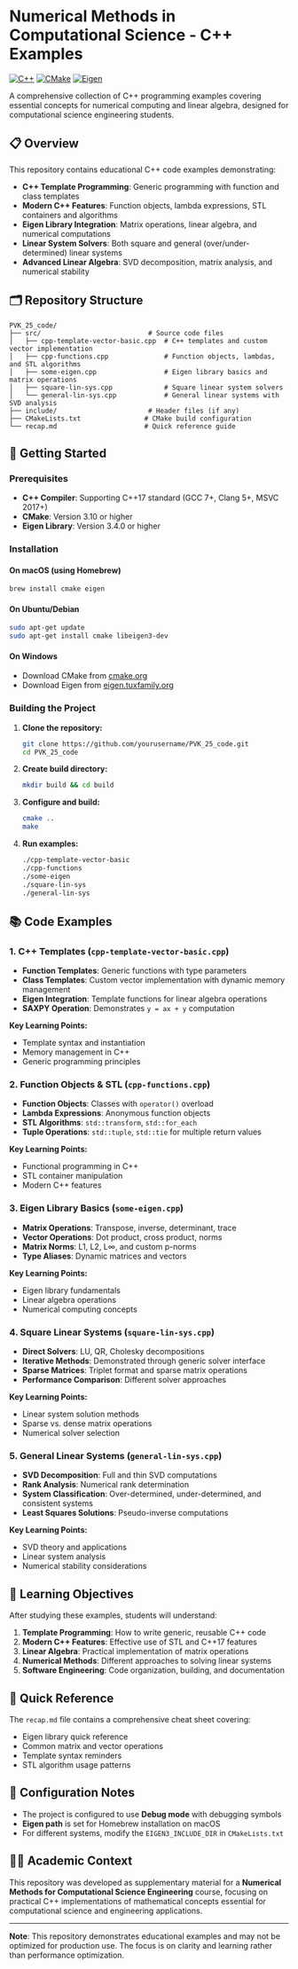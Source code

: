 # Numerical Methods in Computational Science - C++ Examples

[![C++](https://img.shields.io/badge/C%2B%2B-17-blue.svg?style=flat&logo=c%2B%2B)](https://en.cppreference.com/w/cpp/17)
[![CMake](https://img.shields.io/badge/CMake-3.10%2B-green.svg?style=flat&logo=cmake)](https://cmake.org/)
[![Eigen](https://img.shields.io/badge/Eigen-3.4.0-orange.svg?style=flat)](https://eigen.tuxfamily.org/)

A comprehensive collection of C++ programming examples covering essential concepts for numerical computing and linear algebra, designed for computational science engineering students.

## 📋 Overview

This repository contains educational C++ code examples demonstrating:

- **C++ Template Programming**: Generic programming with function and class templates
- **Modern C++ Features**: Function objects, lambda expressions, STL containers and algorithms
- **Eigen Library Integration**: Matrix operations, linear algebra, and numerical computations
- **Linear System Solvers**: Both square and general (over/under-determined) linear systems
- **Advanced Linear Algebra**: SVD decomposition, matrix analysis, and numerical stability

## 🗂️ Repository Structure

```
PVK_25_code/
├── src/                           # Source code files
│   ├── cpp-template-vector-basic.cpp  # C++ templates and custom vector implementation
│   ├── cpp-functions.cpp              # Function objects, lambdas, and STL algorithms  
│   ├── some-eigen.cpp                 # Eigen library basics and matrix operations
│   ├── square-lin-sys.cpp             # Square linear system solvers
│   └── general-lin-sys.cpp            # General linear systems with SVD analysis
├── include/                       # Header files (if any)
├── CMakeLists.txt                # CMake build configuration
└── recap.md                      # Quick reference guide
```

## 🚀 Getting Started

### Prerequisites

- **C++ Compiler**: Supporting C++17 standard (GCC 7+, Clang 5+, MSVC 2017+)
- **CMake**: Version 3.10 or higher
- **Eigen Library**: Version 3.4.0 or higher

### Installation

#### On macOS (using Homebrew)
```bash
brew install cmake eigen
```

#### On Ubuntu/Debian
```bash
sudo apt-get update
sudo apt-get install cmake libeigen3-dev
```

#### On Windows
- Download CMake from [cmake.org](https://cmake.org/download/)
- Download Eigen from [eigen.tuxfamily.org](https://eigen.tuxfamily.org/)

### Building the Project

1. **Clone the repository:**
   ```bash
   git clone https://github.com/yourusername/PVK_25_code.git
   cd PVK_25_code
   ```

2. **Create build directory:**
   ```bash
   mkdir build && cd build
   ```

3. **Configure and build:**
   ```bash
   cmake ..
   make
   ```

4. **Run examples:**
   ```bash
   ./cpp-template-vector-basic
   ./cpp-functions
   ./some-eigen
   ./square-lin-sys
   ./general-lin-sys
   ```

## 📚 Code Examples

### 1. C++ Templates (`cpp-template-vector-basic.cpp`)
- **Function Templates**: Generic functions with type parameters
- **Class Templates**: Custom vector implementation with dynamic memory management
- **Eigen Integration**: Template functions for linear algebra operations
- **SAXPY Operation**: Demonstrates `y = ax + y` computation

**Key Learning Points:**
- Template syntax and instantiation
- Memory management in C++
- Generic programming principles

### 2. Function Objects & STL (`cpp-functions.cpp`)
- **Function Objects**: Classes with `operator()` overload
- **Lambda Expressions**: Anonymous function objects
- **STL Algorithms**: `std::transform`, `std::for_each`
- **Tuple Operations**: `std::tuple`, `std::tie` for multiple return values

**Key Learning Points:**
- Functional programming in C++
- STL container manipulation
- Modern C++ features

### 3. Eigen Library Basics (`some-eigen.cpp`)
- **Matrix Operations**: Transpose, inverse, determinant, trace
- **Vector Operations**: Dot product, cross product, norms
- **Matrix Norms**: L1, L2, L∞, and custom p-norms
- **Type Aliases**: Dynamic matrices and vectors

**Key Learning Points:**
- Eigen library fundamentals
- Linear algebra operations
- Numerical computing concepts

### 4. Square Linear Systems (`square-lin-sys.cpp`)
- **Direct Solvers**: LU, QR, Cholesky decompositions
- **Iterative Methods**: Demonstrated through generic solver interface
- **Sparse Matrices**: Triplet format and sparse matrix operations
- **Performance Comparison**: Different solver approaches

**Key Learning Points:**
- Linear system solution methods
- Sparse vs. dense matrix operations
- Numerical solver selection

### 5. General Linear Systems (`general-lin-sys.cpp`)
- **SVD Decomposition**: Full and thin SVD computations
- **Rank Analysis**: Numerical rank determination
- **System Classification**: Over-determined, under-determined, and consistent systems
- **Least Squares Solutions**: Pseudo-inverse computations

**Key Learning Points:**
- SVD theory and applications
- Linear system analysis
- Numerical stability considerations

## 🎯 Learning Objectives

After studying these examples, students will understand:

1. **Template Programming**: How to write generic, reusable C++ code
2. **Modern C++ Features**: Effective use of STL and C++17 features
3. **Linear Algebra**: Practical implementation of matrix operations
4. **Numerical Methods**: Different approaches to solving linear systems
5. **Software Engineering**: Code organization, building, and documentation

## 📖 Quick Reference

The `recap.md` file contains a comprehensive cheat sheet covering:
- Eigen library quick reference
- Common matrix and vector operations
- Template syntax reminders
- STL algorithm usage patterns

## 🔧 Configuration Notes

- The project is configured to use **Debug mode** with debugging symbols
- **Eigen path** is set for Homebrew installation on macOS
- For different systems, modify the `EIGEN3_INCLUDE_DIR` in `CMakeLists.txt`



## 👨‍🏫 Academic Context

This repository was developed as supplementary material for a **Numerical Methods for Computational Science Engineering** course, focusing on practical C++ implementations of mathematical concepts essential for computational science and engineering applications.

---

**Note**: This repository demonstrates educational examples and may not be optimized for production use. The focus is on clarity and learning rather than performance optimization.
